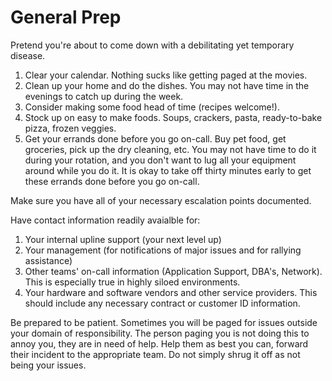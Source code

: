 # General Prep

Pretend you're about to come down with a debilitating yet temporary disease.

1. Clear your calendar. Nothing sucks like getting paged at the movies.
2. Clean up your home and do the dishes. You may not have time in the evenings to catch up during the week.
3. Consider making some food head of time (recipes welcome!).
4. Stock up on easy to make foods. Soups, crackers, pasta, ready-to-bake pizza, frozen veggies.
5. Get your errands done before you go on-call. Buy pet food, get groceries, pick up the dry cleaning, etc. You may not have time to do it during your rotation, and you don't want to lug all your equipment around while you do it. It is okay to take off thirty minutes early to get these errands done before you go on-call.

Make sure you have all of your necessary escalation points documented.

Have contact information readily avaialble for:

1. Your internal upline support (your next level up)
2. Your management (for notifications of major issues and for rallying assistance)
3. Other teams' on-call information (Application Support, DBA's, Network).  This is especially true in highly siloed environments.
4. Your hardware and software vendors and other service providers.  This should include any necessary contract or customer ID information.

Be prepared to be patient.  Sometimes you will be paged for issues outside your domain of responsibility.  The person paging you is not doing this to annoy you, they are in need of help.  Help them as best you can, forward their incident to the appropriate team.  Do not simply shrug it off as not being your issues.
